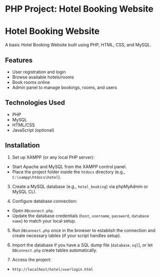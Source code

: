 # PHP Project: Hotel Booking Website

# Hotel Booking Website

A basic Hotel Booking Website built using PHP, HTML, CSS, and MySQL.

## Features

- User registration and login
- Browse available hotels/rooms
- Book rooms online
- Admin panel to manage bookings, rooms, and users

## Technologies Used

- PHP
- MySQL
- HTML/CSS
- JavaScript (optional)

## Installation
1. Set up XAMPP (or any local PHP server):
- Start Apache and MySQL from the XAMPP control panel.
- Place the project folder inside the `htdocs` directory (e.g., `C:\xampp\htdocs\hotel`).

3. Create a MySQL database (e.g., `hotel_booking`) via phpMyAdmin or MySQL CLI.

4. Configure database connection:
- Open `DBconnect.php`.
- Update the database credentials (`host`, `username`, `password`, `database name`) to match your local setup.

5. Run `DBconnect.php` once in the browser to establish the connection and create necessary tables (if your script handles setup).

6. Import the database if you have a SQL dump file (`database.sql`), or let `DBconnect.php` create tables automatically.

7. Access the project:
-  `http://localhost/hotel/userlogin.html`
